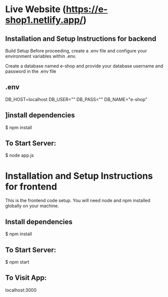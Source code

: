 # Live Website (https://e-shop1.netlify.app/)

## Installation and Setup Instructions for backend

Build Setup
Before proceeding, create a .env file and configure your environment variables within .env.

Create a database named e-shop and provide your database username and password in the .env file

## .env

DB_HOST=localhost
DB_USER=""
DB_PASS=""
DB_NAME="e-shop"

## ]install dependencies

$ npm install

## To Start Server:

$ node app.js

# Installation and Setup Instructions for frontend

This is the frontend code setup. You will need node and npm installed globally on your machine.

## Install dependencies

$ npm install

## To Start Server:

$ npm start

## To Visit App:

localhost:3000
